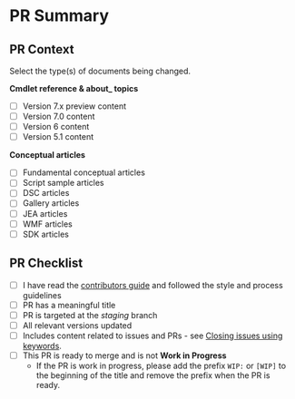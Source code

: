 # PR Summary
<!-- Summarize your changes and list related issues here -->

## PR Context
<!--
There is a numbered folder for each version of the PowerShell cmdlet content. Changes to cmdlet
reference should be made to all versions where applicable. The /docs-conceptual folder tree does
not have version folders.
-->

Select the type(s) of documents being changed.

**Cmdlet reference & about_ topics**
- [ ] Version 7.x preview content
- [ ] Version 7.0 content
- [ ] Version 6 content
- [ ] Version 5.1 content

**Conceptual articles**
- [ ] Fundamental conceptual articles
- [ ] Script sample articles
- [ ] DSC articles
- [ ] Gallery articles
- [ ] JEA articles
- [ ] WMF articles
- [ ] SDK articles

## PR Checklist

- [ ] I have read the [contributors guide][contrib] and followed the style and process guidelines
- [ ] PR has a meaningful title
- [ ] PR is targeted at the _staging_ branch
- [ ] All relevant versions updated
- [ ] Includes content related to issues and PRs - see [Closing issues using keywords][key].
- [ ] This PR is ready to merge and is not **Work in Progress**
  - If the PR is work in progress, please add the prefix `WIP:` or `[WIP]` to the beginning of the
    title and remove the prefix when the PR is ready.

[contrib]: https://docs.microsoft.com/powershell/scripting/community/contributing/overview
[key]: https://help.github.com/en/articles/closing-issues-using-keywords
